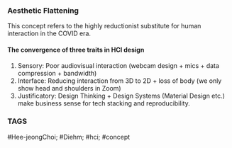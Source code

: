 ### Aesthetic Flattening
This concept refers to the highly reductionist substitute for human interaction in the COVID era.

#### The convergence of three traits in HCI design

1. Sensory: Poor audiovisual interaction (webcam design + mics + data compression + bandwidth)
2. Interface: Reducing interaction from 3D to 2D + loss of body (we only show head and shoulders in Zoom)
3. Justificatory: Design Thinking + Design Systems (Material Design etc.) make business sense for tech stacking and reproducibility.

### TAGS
#Hee-jeongChoi; #Diehm; #hci; #concept 
